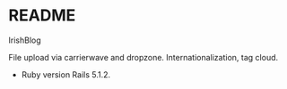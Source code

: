# README
IrishBlog

File upload via carrierwave and dropzone. Internationalization, tag cloud.

* Ruby version
Rails 5.1.2. 


